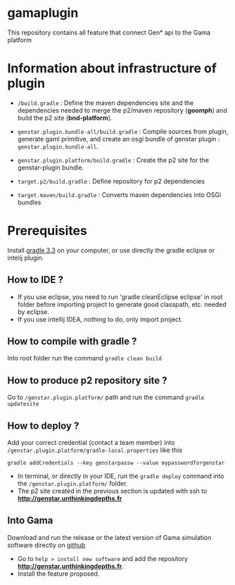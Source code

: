 # gamaplugin
This repository contains all feature that connect Gen* api to the Gama platform 

# Information about infrastructure of plugin 

- `/build.gradle` : Define the maven dependencies site and the dependencies needed to merge the p2/maven repository  (__goomph__) and build the p2 site (__bnd-platform__). 

- `genstar.plugin.bundle-all/build.gradle` : Compile sources from plugin, generate gaml primitive, and create an osgi bundle of genstar plugin : `genstar.plugin.bundle-all`.

- `genstar.plugin.platform/build.gradle` : Create the p2 site for the genstar-plugin bundle.

- `target.p2/build.gradle` : Define repository for p2 dependencies

- `target.maven/build.gradle` : Converts maven dependencies into OSGi bundles

# Prerequisites

Install [gradle 3.3](https://docs.gradle.org/current/userguide/installation.html) on your computer, or use directly the gradle eclipse or intelij plugin.

## How to IDE ?

- If you use eclipse, you need to run 'gradle cleanEclipse eclipse' in root folder before importing project to generate good classpath, etc. needed by eclipse.
- If you use intellij IDEA, nothing to do, only import project.

## How to compile with gradle ?

Into root folder run the command `gradle clean build`

## How to produce p2 repository site ?

Go to `/genstar.plugin.platform/` path and run the command `gradle updatesite`

## How to deploy ?

Add your correct credential (contact a team member) into `/genstar.plugin.platform/gradle-local.properties` like this

``` 
gradle addCredentials --key genstarpassw --value mypasswordforgenstar
```

- In terminal, or directly in your IDE, run the `gradle deploy` command into the `/genstar.plugin.platform/` folder. 
- The p2 site created in the previous section is updated with ssh to __http://genstar.unthinkingdepths.fr__
 
## Into Gama

Download and run the release or the latest version of Gama simulation software directly on [github](https://github.com/gama-platform/gama/releases) 

- Go to `help > install new software` and add the repository __http://genstar.unthinkingdepths.fr__.
- Install the feature proposed. 
